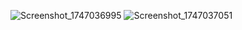 ![Screenshot_1747036995](https://github.com/user-attachments/assets/06f90671-11ce-4143-b941-daeedb4c6135)
![Screenshot_1747037051](https://github.com/user-attachments/assets/3507044d-590d-4d8a-9eed-ea6a3d57fd8c)
